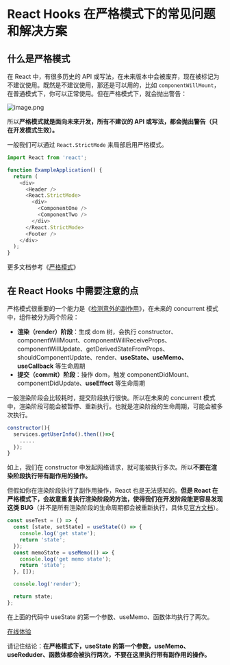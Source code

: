# React Hooks 在严格模式下的常见问题和解决方案

## 什么是严格模式

在 React 中，有很多历史的 API 或写法，在未来版本中会被废弃，现在被标记为不建议使用。既然是不建议使用，那还是可以用的，比如 `componentWillMount`，在普通模式下，你可以正常使用。但在严格模式下，就会抛出警告：

![image.png](https://user-images.githubusercontent.com/12526493/140928679-cafd5b58-2937-41a9-87e8-f68aa6d978d9.png)

所以**严格模式就是面向未来开发，所有不建议的 API 或写法，都会抛出警告（只在开发模式生效）。**

一般我们可以通过 `React.StrictMode` 来局部启用严格模式。

```javascript
import React from 'react';

function ExampleApplication() {
  return (
    <div>
      <Header />
      <React.StrictMode>
        <div>
          <ComponentOne />
          <ComponentTwo />
        </div>
      </React.StrictMode>
      <Footer />
    </div>
  );
}
```

更多文档参考《[严格模式](https://zh-hans.reactjs.org/docs/strict-mode.html)》

## 在 React Hooks 中需要注意的点

严格模式很重要的一个能力是《[检测意外的副作用](https://zh-hans.reactjs.org/docs/strict-mode.html#detecting-unexpected-side-effects)》，在未来的 concurrent 模式中，组件被分为两个阶段：

- **渲染（render）阶段**：生成 dom 树，会执行 constructor、componentWillMount、componentWillReceiveProps、componentWillUpdate、getDerivedStateFromProps、shouldComponentUpdate、render、**useState、useMemo、useCallback** 等生命周期
- **提交（commit）阶段**：操作 dom，触发 componentDidMount、componentDidUpdate、**useEffect** 等生命周期

一般渲染阶段会比较耗时，提交阶段执行很快。所以在未来的 concurrent 模式中，渲染阶段可能会被暂停、重新执行。也就是渲染阶段的生命周期，可能会被多次执行。

```javascript
constructor(){
  services.getUserInfo().then(()=>{
    .....
  });
}
```

如上，我们在 constructor 中发起网络请求，就可能被执行多次。所以**不要在渲染阶段执行带有副作用的操作。**

但假如你在渲染阶段执行了副作用操作，React 也是无法感知的。**但是 React 在严格模式下，会故意重复执行渲染阶段的方法，使得我们在开发阶段能更容易发现这类 BUG**（并不是所有渲染阶段的生命周期都会被重新执行，具体见[官方文档](https://zh-hans.reactjs.org/docs/strict-mode.html#detecting-unexpected-side-effects)）。

```javascript
const useTest = () => {
  const [state, setState] = useState(() => {
    console.log('get state');
    return 'state';
  });
  const memoState = useMemo(() => {
    console.log('get memo state');
    return 'state';
  }, []);

  console.log('render');

  return state;
};
```

在上面的代码中 useState 的第一个参数、useMemo、函数体均执行了两次。

[在线体验](https://codesandbox.io/s/xvv55893mp?file=/src/index.js)

请记住结论：**在严格模式下，useState 的第一个参数，useMemo、useReduder、函数体都会被执行两次，不要在这里执行带有副作用的操作。**
